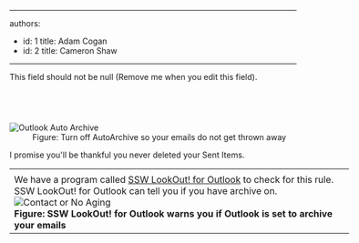

---
authors:
  - id: 1
    title: Adam Cogan
  - id: 2
    title: Cameron Shaw
---




<span class='intro'> This field should not be null (Remove me when you edit this field). </span>

<h2><a name="DontUseAutoArchive"></a>&#160;</h2>
<dl class="image">
<dt><img style="border-right&#58;0px solid;border-top&#58;0px solid;border-left&#58;0px solid;border-bottom&#58;0px solid;" alt="Outlook Auto Archive" src="/Standards/Communication/RulesToBetterEmail/PublishingImages/OutlookAutoArchive.gif" border="0" /> 
<dd>Figure&#58; Turn off AutoArchive so your emails do not get thrown away</dd></dl>
<p>I promise you'll be thankful you never deleted your Sent Items. </p>
<table class="clsSSWProductTable" style="width&#58;596px;height&#58;149px;" width="596" summary="LookOut">
<tbody>
<tr>
<td></td></tr>
<tr>
<td>We have a program called <a href="http&#58;//www.ssw.com.au/ssw/LookOut/">SSW LookOut! for Outlook</a> to check for this rule. <br>SSW LookOut! for Outlook can tell you if you have archive on.<br><img style="border-right&#58;0px solid;border-top&#58;0px solid;border-left&#58;0px solid;border-bottom&#58;0px solid;" alt="Contact or No Aging" src="/Standards/Communication/RulesToBetterEmail/PublishingImages/ContactorNoAging.JPG" border="0" /> <br><b>Figure&#58; SSW LookOut! for Outlook warns you if Outlook is set to archive your emails</b> </td></tr></tbody></table>



